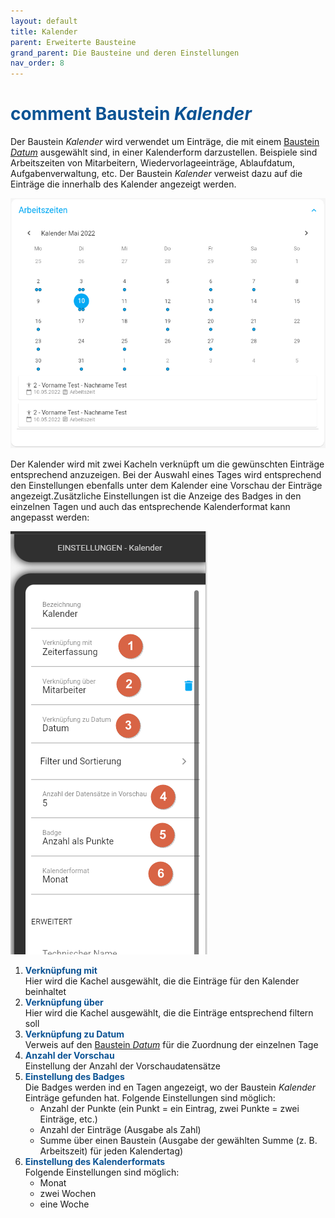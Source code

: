 ```yaml
---
layout: default
title: Kalender
parent: Erweiterte Bausteine
grand_parent: Die Bausteine und deren Einstellungen
nav_order: 8
---
```


# <span style="color:#0b5394"><span class="material-icons">comment</span> **Baustein *Kalender***</span>

Der Baustein *Kalender* wird verwendet um Einträge, die mit einem [Baustein *Datum*](/docs/record-spec-settings/grand-childs-form/date.html) ausgewählt sind, in einer Kalenderform darzustellen. Beispiele sind Arbeitszeiten von Mitarbeitern, Wiedervorlageeinträge, Ablaufdatum, Aufgabenverwaltung, etc. Der Baustein *Kalender* verweist dazu auf die Einträge die innerhalb des Kalender angezeigt werden.

![calender](\assets\record-spec-settings\calender.png "calender")

Der Kalender wird mit zwei Kacheln verknüpft um die gewünschten Einträge entsprechend anzuzeigen. Bei der Auswahl eines Tages wird entsprechend den Einstellungen ebenfalls unter dem Kalender eine Vorschau der Einträge angezeigt.Zusätzliche Einstellungen ist die Anzeige des Badges in den einzelnen Tagen und auch das entsprechende Kalenderformat kann angepasst werden:

![calender](\assets\record-spec-settings\calender-settings.png "calender")

1. <span style="color:#0b5394">**Verknüpfung mit**</span>  
    Hier wird die Kachel ausgewählt, die die Einträge für den Kalender beinhaltet
2. <span style="color:#0b5394">**Verknüpfung über**</span>  
    Hier wird die Kachel ausgewählt, die die Einträge entsprechend filtern soll
3. <span style="color:#0b5394">**Verknüpfung zu Datum**</span>  
    Verweis auf den [Baustein *Datum*](/docs/record-spec-settings/grand-childs-form/date.html) für die Zuordnung der einzelnen Tage
4. <span style="color:#0b5394">**Anzahl der Vorschau**</span>  
    Einstellung der Anzahl der Vorschaudatensätze
5. <span style="color:#0b5394">**Einstellung des Badges**</span>  
    Die Badges werden ind en Tagen angezeigt, wo der Baustein *Kalender* Einträge gefunden hat. Folgende Einstellungen sind möglich:
    - Anzahl der Punkte         (ein Punkt = ein Eintrag, zwei Punkte = zwei Einträge, etc.)
    - Anzahl der Einträge       (Ausgabe als Zahl)
    - Summe über einen Baustein (Ausgabe der gewählten Summe (z. B. Arbeitszeit) für jeden Kalendertag)
6. <span style="color:#0b5394">**Einstellung des Kalenderformats**</span>  
    Folgende Einstellungen sind möglich:
    - Monat
    - zwei Wochen
    - eine Woche